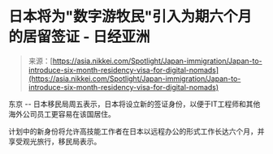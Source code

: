 <!--yml

category: 未分类

date: 2024-05-27 14:32:38

-->

# 日本将为"数字游牧民"引入为期六个月的居留签证 - 日经亚洲

> 来源：[https://asia.nikkei.com/Spotlight/Japan-immigration/Japan-to-introduce-six-month-residency-visa-for-digital-nomads](https://asia.nikkei.com/Spotlight/Japan-immigration/Japan-to-introduce-six-month-residency-visa-for-digital-nomads)

东京 -- 日本移民局周五表示，日本将设立新的签证身份，以便于IT工程师和其他海外公司员工更容易在该国居住。

计划中的新身份将允许高技能工作者在日本以远程办公的形式工作长达六个月，并享受观光旅行，移民局表示。
